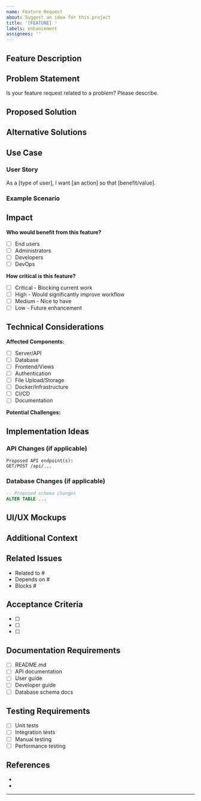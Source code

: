 ```yaml
---
name: Feature Request
about: Suggest an idea for this project
title: '[FEATURE] '
labels: enhancement
assignees: ''
---
```


## Feature Description

<!-- A clear and concise description of the feature you'd like to see -->

## Problem Statement

<!-- Describe the problem this feature would solve -->

Is your feature request related to a problem? Please describe.
<!-- Example: I'm always frustrated when [...] -->

## Proposed Solution

<!-- Describe the solution you'd like -->

## Alternative Solutions

<!-- Describe any alternative solutions or features you've considered -->

## Use Case

<!-- Describe how this feature would be used -->

### User Story

As a [type of user], I want [an action] so that [benefit/value].

### Example Scenario

<!-- Provide a concrete example of how this feature would be used -->

## Impact

**Who would benefit from this feature?**
- [ ] End users
- [ ] Administrators
- [ ] Developers
- [ ] DevOps

**How critical is this feature?**
- [ ] Critical - Blocking current work
- [ ] High - Would significantly improve workflow
- [ ] Medium - Nice to have
- [ ] Low - Future enhancement

## Technical Considerations

<!-- If you have technical insights, share them here -->

**Affected Components:**
- [ ] Server/API
- [ ] Database
- [ ] Frontend/Views
- [ ] Authentication
- [ ] File Upload/Storage
- [ ] Docker/Infrastructure
- [ ] CI/CD
- [ ] Documentation

**Potential Challenges:**
<!-- Describe any technical challenges you foresee -->

## Implementation Ideas

<!-- If you have ideas on how to implement this, share them -->

### API Changes (if applicable)

```
Proposed API endpoint(s):
GET/POST /api/...
```

### Database Changes (if applicable)

```sql
-- Proposed schema changes
ALTER TABLE ...
```

## UI/UX Mockups

<!-- If applicable, add mockups or sketches -->

## Additional Context

<!-- Add any other context, screenshots, or examples about the feature request -->

## Related Issues

<!-- Link to related issues or features -->

- Related to #
- Depends on #
- Blocks #

## Acceptance Criteria

<!-- Define what "done" looks like for this feature -->

- [ ] 
- [ ] 
- [ ] 

## Documentation Requirements

<!-- What documentation would need to be updated? -->

- [ ] README.md
- [ ] API documentation
- [ ] User guide
- [ ] Developer guide
- [ ] Database schema docs

## Testing Requirements

<!-- How should this feature be tested? -->

- [ ] Unit tests
- [ ] Integration tests
- [ ] Manual testing
- [ ] Performance testing

## References

<!-- Add any relevant links, articles, or resources -->

- 
- 

---

<!-- 
Thank you for contributing to AntsDocShare!
Please fill out as much of this template as possible to help us understand your request.
-->

